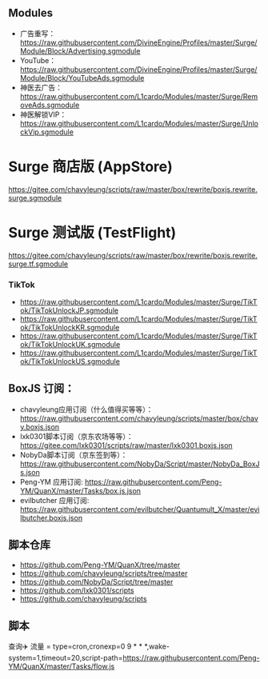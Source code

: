 ## Modules
- 广告重写：https://raw.githubusercontent.com/DivineEngine/Profiles/master/Surge/Module/Block/Advertising.sgmodule
- YouTube：https://raw.githubusercontent.com/DivineEngine/Profiles/master/Surge/Module/Block/YouTubeAds.sgmodule
- 神医去广告： https://raw.githubusercontent.com/L1cardo/Modules/master/Surge/RemoveAds.sgmodule
- 神医解锁VIP：https://raw.githubusercontent.com/L1cardo/Modules/master/Surge/UnlockVip.sgmodule 
# Surge 商店版 (AppStore)
  https://gitee.com/chavyleung/scripts/raw/master/box/rewrite/boxjs.rewrite.surge.sgmodule
# Surge 测试版 (TestFlight)
  https://gitee.com/chavyleung/scripts/raw/master/box/rewrite/boxjs.rewrite.surge.tf.sgmodule


### TikTok
- https://raw.githubusercontent.com/L1cardo/Modules/master/Surge/TikTok/TikTokUnlockJP.sgmodule
- https://raw.githubusercontent.com/L1cardo/Modules/master/Surge/TikTok/TikTokUnlockKR.sgmodule
- https://raw.githubusercontent.com/L1cardo/Modules/master/Surge/TikTok/TikTokUnlockUK.sgmodule
- https://raw.githubusercontent.com/L1cardo/Modules/master/Surge/TikTok/TikTokUnlockUS.sgmodule

## BoxJS 订阅：
- chavyleung应用订阅（什么值得买等等）： https://raw.githubusercontent.com/chavyleung/scripts/master/box/chavy.boxjs.json
- lxk0301脚本订阅（京东农场等等）： https://gitee.com/lxk0301/scripts/raw/master/lxk0301.boxjs.json
- NobyDa脚本订阅（京东签到等）： https://raw.githubusercontent.com/NobyDa/Script/master/NobyDa_BoxJs.json
- Peng-YM 应用订阅: https://raw.githubusercontent.com/Peng-YM/QuanX/master/Tasks/box.js.json
- evilbutcher 应用订阅: https://raw.githubusercontent.com/evilbutcher/Quantumult_X/master/evilbutcher.boxjs.json

## 脚本仓库
- https://github.com/Peng-YM/QuanX/tree/master
- https://github.com/chavyleung/scripts/tree/master
- https://github.com/NobyDa/Script/tree/master
- https://github.com/lxk0301/scripts
- https://github.com/chavyleung/scripts

## 脚本
查询✈️ 流量 = type=cron,cronexp=0 9 * * *,wake-system=1,timeout=20,script-path=https://raw.githubusercontent.com/Peng-YM/QuanX/master/Tasks/flow.js
